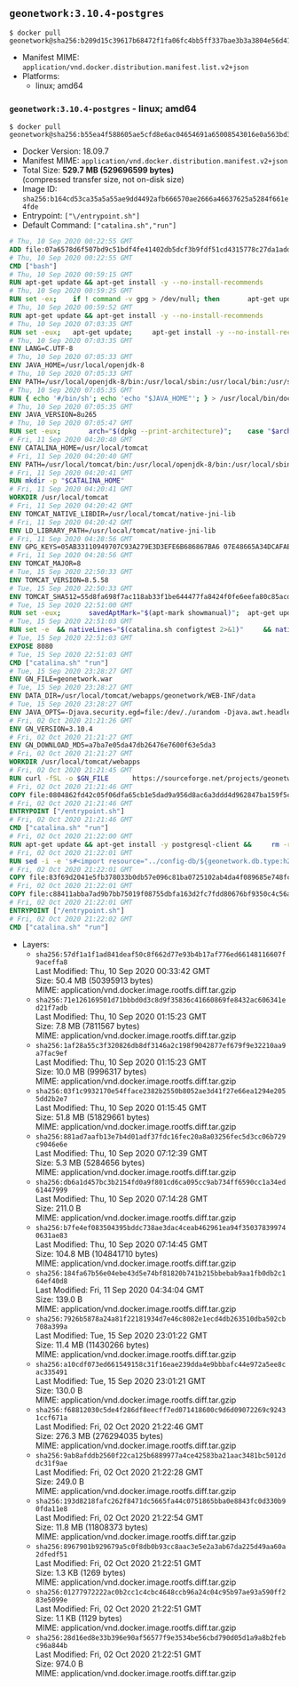 ## `geonetwork:3.10.4-postgres`

```console
$ docker pull geonetwork@sha256:b209d15c39617b68472f1fa06fc4bb5ff337bae3b3a3804e56d4173b3892af73
```

-	Manifest MIME: `application/vnd.docker.distribution.manifest.list.v2+json`
-	Platforms:
	-	linux; amd64

### `geonetwork:3.10.4-postgres` - linux; amd64

```console
$ docker pull geonetwork@sha256:b55ea4f588605ae5cfd8e6ac04654691a65008543016e0a563bd3e1b358bff44
```

-	Docker Version: 18.09.7
-	Manifest MIME: `application/vnd.docker.distribution.manifest.v2+json`
-	Total Size: **529.7 MB (529696599 bytes)**  
	(compressed transfer size, not on-disk size)
-	Image ID: `sha256:b164cd53ca35a5a55ae9dd4492afb666570ae2666a46637625a5284f661e4fde`
-	Entrypoint: `["\/entrypoint.sh"]`
-	Default Command: `["catalina.sh","run"]`

```dockerfile
# Thu, 10 Sep 2020 00:22:55 GMT
ADD file:07a6578d6f507bd9c51bdf4fe41402db5dcf3b9fdf51cd4315778c27da1add39 in / 
# Thu, 10 Sep 2020 00:22:55 GMT
CMD ["bash"]
# Thu, 10 Sep 2020 00:59:15 GMT
RUN apt-get update && apt-get install -y --no-install-recommends 		ca-certificates 		curl 		netbase 		wget 	&& rm -rf /var/lib/apt/lists/*
# Thu, 10 Sep 2020 00:59:25 GMT
RUN set -ex; 	if ! command -v gpg > /dev/null; then 		apt-get update; 		apt-get install -y --no-install-recommends 			gnupg 			dirmngr 		; 		rm -rf /var/lib/apt/lists/*; 	fi
# Thu, 10 Sep 2020 00:59:52 GMT
RUN apt-get update && apt-get install -y --no-install-recommends 		git 		mercurial 		openssh-client 		subversion 				procps 	&& rm -rf /var/lib/apt/lists/*
# Thu, 10 Sep 2020 07:03:35 GMT
RUN set -eux; 	apt-get update; 	apt-get install -y --no-install-recommends 		bzip2 		unzip 		xz-utils 				ca-certificates p11-kit 				fontconfig libfreetype6 	; 	rm -rf /var/lib/apt/lists/*
# Thu, 10 Sep 2020 07:03:35 GMT
ENV LANG=C.UTF-8
# Thu, 10 Sep 2020 07:05:33 GMT
ENV JAVA_HOME=/usr/local/openjdk-8
# Thu, 10 Sep 2020 07:05:33 GMT
ENV PATH=/usr/local/openjdk-8/bin:/usr/local/sbin:/usr/local/bin:/usr/sbin:/usr/bin:/sbin:/bin
# Thu, 10 Sep 2020 07:05:35 GMT
RUN { echo '#/bin/sh'; echo 'echo "$JAVA_HOME"'; } > /usr/local/bin/docker-java-home && chmod +x /usr/local/bin/docker-java-home && [ "$JAVA_HOME" = "$(docker-java-home)" ]
# Thu, 10 Sep 2020 07:05:35 GMT
ENV JAVA_VERSION=8u265
# Thu, 10 Sep 2020 07:05:47 GMT
RUN set -eux; 		arch="$(dpkg --print-architecture)"; 	case "$arch" in 		amd64 | i386:x86-64) downloadUrl=https://github.com/AdoptOpenJDK/openjdk8-upstream-binaries/releases/download/jdk8u265-b01/OpenJDK8U-jdk_x64_linux_8u265b01.tar.gz ;; 		*) echo >&2 "error: unsupported architecture: '$arch'"; exit 1 ;; 	esac; 		wget -O openjdk.tgz.asc "$downloadUrl.sign"; 	wget -O openjdk.tgz "$downloadUrl" --progress=dot:giga; 		export GNUPGHOME="$(mktemp -d)"; 	gpg --batch --keyserver ha.pool.sks-keyservers.net --keyserver-options no-self-sigs-only --recv-keys CA5F11C6CE22644D42C6AC4492EF8D39DC13168F; 	gpg --batch --keyserver ha.pool.sks-keyservers.net --recv-keys EAC843EBD3EFDB98CC772FADA5CD6035332FA671; 	gpg --batch --list-sigs --keyid-format 0xLONG CA5F11C6CE22644D42C6AC4492EF8D39DC13168F 		| tee /dev/stderr 		| grep '0xA5CD6035332FA671' 		| grep 'Andrew Haley'; 	gpg --batch --verify openjdk.tgz.asc openjdk.tgz; 	gpgconf --kill all; 	rm -rf "$GNUPGHOME"; 		mkdir -p "$JAVA_HOME"; 	tar --extract 		--file openjdk.tgz 		--directory "$JAVA_HOME" 		--strip-components 1 		--no-same-owner 	; 	rm openjdk.tgz*; 			{ 		echo '#!/usr/bin/env bash'; 		echo 'set -Eeuo pipefail'; 		echo 'if ! [ -d "$JAVA_HOME" ]; then echo >&2 "error: missing JAVA_HOME environment variable"; exit 1; fi'; 		echo 'cacertsFile=; for f in "$JAVA_HOME/lib/security/cacerts" "$JAVA_HOME/jre/lib/security/cacerts"; do if [ -e "$f" ]; then cacertsFile="$f"; break; fi; done'; 		echo 'if [ -z "$cacertsFile" ] || ! [ -f "$cacertsFile" ]; then echo >&2 "error: failed to find cacerts file in $JAVA_HOME"; exit 1; fi'; 		echo 'trust extract --overwrite --format=java-cacerts --filter=ca-anchors --purpose=server-auth "$cacertsFile"'; 	} > /etc/ca-certificates/update.d/docker-openjdk; 	chmod +x /etc/ca-certificates/update.d/docker-openjdk; 	/etc/ca-certificates/update.d/docker-openjdk; 		find "$JAVA_HOME/lib" -name '*.so' -exec dirname '{}' ';' | sort -u > /etc/ld.so.conf.d/docker-openjdk.conf; 	ldconfig; 		javac -version; 	java -version
# Fri, 11 Sep 2020 04:20:40 GMT
ENV CATALINA_HOME=/usr/local/tomcat
# Fri, 11 Sep 2020 04:20:40 GMT
ENV PATH=/usr/local/tomcat/bin:/usr/local/openjdk-8/bin:/usr/local/sbin:/usr/local/bin:/usr/sbin:/usr/bin:/sbin:/bin
# Fri, 11 Sep 2020 04:20:41 GMT
RUN mkdir -p "$CATALINA_HOME"
# Fri, 11 Sep 2020 04:20:41 GMT
WORKDIR /usr/local/tomcat
# Fri, 11 Sep 2020 04:20:42 GMT
ENV TOMCAT_NATIVE_LIBDIR=/usr/local/tomcat/native-jni-lib
# Fri, 11 Sep 2020 04:20:42 GMT
ENV LD_LIBRARY_PATH=/usr/local/tomcat/native-jni-lib
# Fri, 11 Sep 2020 04:28:56 GMT
ENV GPG_KEYS=05AB33110949707C93A279E3D3EFE6B686867BA6 07E48665A34DCAFAE522E5E6266191C37C037D42 47309207D818FFD8DCD3F83F1931D684307A10A5 541FBE7D8F78B25E055DDEE13C370389288584E7 61B832AC2F1C5A90F0F9B00A1C506407564C17A3 713DA88BE50911535FE716F5208B0AB1D63011C7 79F7026C690BAA50B92CD8B66A3AD3F4F22C4FED 9BA44C2621385CB966EBA586F72C284D731FABEE A27677289986DB50844682F8ACB77FC2E86E29AC A9C5DF4D22E99998D9875A5110C01C5A2F6059E7 DCFD35E0BF8CA7344752DE8B6FB21E8933C60243 F3A04C595DB5B6A5F1ECA43E3B7BBB100D811BBE F7DA48BB64BCB84ECBA7EE6935CD23C10D498E23
# Fri, 11 Sep 2020 04:28:56 GMT
ENV TOMCAT_MAJOR=8
# Tue, 15 Sep 2020 22:50:33 GMT
ENV TOMCAT_VERSION=8.5.58
# Tue, 15 Sep 2020 22:50:33 GMT
ENV TOMCAT_SHA512=55d8fa698f7ac118ab33f1be644477fa8424f0fe6eefa80c85acd4e3cbce5f1704ce3cf897dfcd42c5c95cd2ff3b559e774fb5b7ac7279dd6b803a9a2dd8cc8f
# Tue, 15 Sep 2020 22:51:00 GMT
RUN set -eux; 		savedAptMark="$(apt-mark showmanual)"; 	apt-get update; 	apt-get install -y --no-install-recommends 		gnupg dirmngr 		wget ca-certificates 	; 		ddist() { 		local f="$1"; shift; 		local distFile="$1"; shift; 		local mvnFile="${1:-}"; 		local success=; 		local distUrl=; 		for distUrl in 			"https://www.apache.org/dyn/closer.cgi?action=download&filename=$distFile" 			"https://www-us.apache.org/dist/$distFile" 			"https://www.apache.org/dist/$distFile" 			"https://archive.apache.org/dist/$distFile" 			${mvnFile:+"https://repo1.maven.org/maven2/org/apache/tomcat/tomcat/$mvnFile"} 		; do 			if wget -O "$f" "$distUrl" && [ -s "$f" ]; then 				success=1; 				break; 			fi; 		done; 		[ -n "$success" ]; 	}; 		ddist 'tomcat.tar.gz' "tomcat/tomcat-$TOMCAT_MAJOR/v$TOMCAT_VERSION/bin/apache-tomcat-$TOMCAT_VERSION.tar.gz" "$TOMCAT_VERSION/tomcat-$TOMCAT_VERSION.tar.gz"; 	echo "$TOMCAT_SHA512 *tomcat.tar.gz" | sha512sum --strict --check -; 	ddist 'tomcat.tar.gz.asc' "tomcat/tomcat-$TOMCAT_MAJOR/v$TOMCAT_VERSION/bin/apache-tomcat-$TOMCAT_VERSION.tar.gz.asc" "$TOMCAT_VERSION/tomcat-$TOMCAT_VERSION.tar.gz.asc"; 	export GNUPGHOME="$(mktemp -d)"; 	for key in $GPG_KEYS; do 		gpg --batch --keyserver ha.pool.sks-keyservers.net --recv-keys "$key"; 	done; 	gpg --batch --verify tomcat.tar.gz.asc tomcat.tar.gz; 	tar -xf tomcat.tar.gz --strip-components=1; 	rm bin/*.bat; 	rm tomcat.tar.gz*; 	command -v gpgconf && gpgconf --kill all || :; 	rm -rf "$GNUPGHOME"; 		mv webapps webapps.dist; 	mkdir webapps; 		nativeBuildDir="$(mktemp -d)"; 	tar -xf bin/tomcat-native.tar.gz -C "$nativeBuildDir" --strip-components=1; 	apt-get install -y --no-install-recommends 		dpkg-dev 		gcc 		libapr1-dev 		libssl-dev 		make 	; 	( 		export CATALINA_HOME="$PWD"; 		cd "$nativeBuildDir/native"; 		gnuArch="$(dpkg-architecture --query DEB_BUILD_GNU_TYPE)"; 		aprConfig="$(command -v apr-1-config)"; 		./configure 			--build="$gnuArch" 			--libdir="$TOMCAT_NATIVE_LIBDIR" 			--prefix="$CATALINA_HOME" 			--with-apr="$aprConfig" 			--with-java-home="$JAVA_HOME" 			--with-ssl=yes; 		make -j "$(nproc)"; 		make install; 	); 	rm -rf "$nativeBuildDir"; 	rm bin/tomcat-native.tar.gz; 		apt-mark auto '.*' > /dev/null; 	[ -z "$savedAptMark" ] || apt-mark manual $savedAptMark > /dev/null; 	find "$TOMCAT_NATIVE_LIBDIR" -type f -executable -exec ldd '{}' ';' 		| awk '/=>/ { print $(NF-1) }' 		| sort -u 		| xargs -r dpkg-query --search 		| cut -d: -f1 		| sort -u 		| xargs -r apt-mark manual 	; 	apt-get purge -y --auto-remove -o APT::AutoRemove::RecommendsImportant=false; 	rm -rf /var/lib/apt/lists/*; 		find ./bin/ -name '*.sh' -exec sed -ri 's|^#!/bin/sh$|#!/usr/bin/env bash|' '{}' +; 		chmod -R +rX .; 	chmod 777 logs temp work
# Tue, 15 Sep 2020 22:51:03 GMT
RUN set -e 	&& nativeLines="$(catalina.sh configtest 2>&1)" 	&& nativeLines="$(echo "$nativeLines" | grep 'Apache Tomcat Native')" 	&& nativeLines="$(echo "$nativeLines" | sort -u)" 	&& if ! echo "$nativeLines" | grep -E 'INFO: Loaded( APR based)? Apache Tomcat Native library' >&2; then 		echo >&2 "$nativeLines"; 		exit 1; 	fi
# Tue, 15 Sep 2020 22:51:03 GMT
EXPOSE 8080
# Tue, 15 Sep 2020 22:51:03 GMT
CMD ["catalina.sh" "run"]
# Tue, 15 Sep 2020 23:28:27 GMT
ENV GN_FILE=geonetwork.war
# Tue, 15 Sep 2020 23:28:27 GMT
ENV DATA_DIR=/usr/local/tomcat/webapps/geonetwork/WEB-INF/data
# Tue, 15 Sep 2020 23:28:27 GMT
ENV JAVA_OPTS=-Djava.security.egd=file:/dev/./urandom -Djava.awt.headless=true -server -Xms512m -Xmx2024m -XX:NewSize=512m -XX:MaxNewSize=1024m -XX:+UseConcMarkSweepGC
# Fri, 02 Oct 2020 21:21:26 GMT
ENV GN_VERSION=3.10.4
# Fri, 02 Oct 2020 21:21:27 GMT
ENV GN_DOWNLOAD_MD5=a7ba7e05da47db26476e7600f63e5da3
# Fri, 02 Oct 2020 21:21:27 GMT
WORKDIR /usr/local/tomcat/webapps
# Fri, 02 Oct 2020 21:21:45 GMT
RUN curl -fSL -o $GN_FILE      https://sourceforge.net/projects/geonetwork/files/GeoNetwork_opensource/v${GN_VERSION}/${GN_FILE}/download &&      echo "$GN_DOWNLOAD_MD5 *${GN_FILE}" | md5sum -c &&      mkdir -p geonetwork &&      unzip -e $GN_FILE -d geonetwork &&      rm $GN_FILE
# Fri, 02 Oct 2020 21:21:46 GMT
COPY file:0804862fd42c05f06dfa65cb1e5dad9a956d8ac6a3ddd4d962847ba159f5cfe6 in /entrypoint.sh 
# Fri, 02 Oct 2020 21:21:46 GMT
ENTRYPOINT ["/entrypoint.sh"]
# Fri, 02 Oct 2020 21:21:46 GMT
CMD ["catalina.sh" "run"]
# Fri, 02 Oct 2020 21:22:00 GMT
RUN apt-get update && apt-get install -y postgresql-client &&     rm -rf /var/lib/apt/lists/*
# Fri, 02 Oct 2020 21:22:01 GMT
RUN sed -i -e 's#<import resource="../config-db/${geonetwork.db.type:h2}.xml"/>#<!--<import resource="../config-db/${geonetwork.db.type:h2}.xml"/-->#g' $CATALINA_HOME/webapps/geonetwork/WEB-INF/config-node/srv.xml && sed -i -e 's#<!--<import resource="../config-db/postgres.xml"/>-->#<import resource="../config-db/postgres.xml"/>#g' $CATALINA_HOME/webapps/geonetwork/WEB-INF/config-node/srv.xml
# Fri, 02 Oct 2020 21:22:01 GMT
COPY file:83f69d2041e5fb378033b0db57e096c81ba0725102ab4da4f089685e748fcce3 in /usr/local/tomcat/webapps/geonetwork/WEB-INF/config-db/jdbc.properties 
# Fri, 02 Oct 2020 21:22:01 GMT
COPY file:c88411abba7ad9b7bb75019f08755dbfa163d2fc7fdd80676bf9350c4c56a19c in /entrypoint.sh 
# Fri, 02 Oct 2020 21:22:01 GMT
ENTRYPOINT ["/entrypoint.sh"]
# Fri, 02 Oct 2020 21:22:02 GMT
CMD ["catalina.sh" "run"]
```

-	Layers:
	-	`sha256:57df1a1f1ad841deaf50c8f662d77e93b4b17af776ed66148116607f9aceffa8`  
		Last Modified: Thu, 10 Sep 2020 00:33:42 GMT  
		Size: 50.4 MB (50395913 bytes)  
		MIME: application/vnd.docker.image.rootfs.diff.tar.gzip
	-	`sha256:71e126169501d71bbbd0d3c8d9f35836c41660869fe8432ac606341ed21f7adb`  
		Last Modified: Thu, 10 Sep 2020 01:15:23 GMT  
		Size: 7.8 MB (7811567 bytes)  
		MIME: application/vnd.docker.image.rootfs.diff.tar.gzip
	-	`sha256:1af28a55c3f320826db8df3146a2c198f9042877ef679f9e32210aa9a7fac9ef`  
		Last Modified: Thu, 10 Sep 2020 01:15:23 GMT  
		Size: 10.0 MB (9996317 bytes)  
		MIME: application/vnd.docker.image.rootfs.diff.tar.gzip
	-	`sha256:03f1c9932170e54fface2382b2550b8052ae3d41f27e66ea1294e2055dd2b2e7`  
		Last Modified: Thu, 10 Sep 2020 01:15:45 GMT  
		Size: 51.8 MB (51829661 bytes)  
		MIME: application/vnd.docker.image.rootfs.diff.tar.gzip
	-	`sha256:881ad7aafb13e7b4d01adf37fdc16fec20a8a03256fec5d3cc06b729c9046e6e`  
		Last Modified: Thu, 10 Sep 2020 07:12:39 GMT  
		Size: 5.3 MB (5284656 bytes)  
		MIME: application/vnd.docker.image.rootfs.diff.tar.gzip
	-	`sha256:db6a1d457bc3b2154fd0a9f801cd6ca095cc9ab734ff6590cc1a34ed61447999`  
		Last Modified: Thu, 10 Sep 2020 07:14:28 GMT  
		Size: 211.0 B  
		MIME: application/vnd.docker.image.rootfs.diff.tar.gzip
	-	`sha256:b7fe4ef083504395bddc738ae3dac4ceab462961ea94f350378399740631ae83`  
		Last Modified: Thu, 10 Sep 2020 07:14:45 GMT  
		Size: 104.8 MB (104841710 bytes)  
		MIME: application/vnd.docker.image.rootfs.diff.tar.gzip
	-	`sha256:184fa67b56e04ebe43d5e74bf81820b741b215bbebab9aa1fb0db2c164ef40d8`  
		Last Modified: Fri, 11 Sep 2020 04:34:04 GMT  
		Size: 139.0 B  
		MIME: application/vnd.docker.image.rootfs.diff.tar.gzip
	-	`sha256:7926b5878a24a81f22181934d7e46c8082e1ecd4db263510dba502cb708a399a`  
		Last Modified: Tue, 15 Sep 2020 23:01:22 GMT  
		Size: 11.4 MB (11430266 bytes)  
		MIME: application/vnd.docker.image.rootfs.diff.tar.gzip
	-	`sha256:a10cdf073ed661549158c31f16eae239dda4e9bbbafc44e972a5ee8cac335491`  
		Last Modified: Tue, 15 Sep 2020 23:01:21 GMT  
		Size: 130.0 B  
		MIME: application/vnd.docker.image.rootfs.diff.tar.gzip
	-	`sha256:f68812030c5de4f286df8eecff7ed071418600c9d6d09072269c92431ccf671a`  
		Last Modified: Fri, 02 Oct 2020 21:22:46 GMT  
		Size: 276.3 MB (276294035 bytes)  
		MIME: application/vnd.docker.image.rootfs.diff.tar.gzip
	-	`sha256:9ab8afddb2560f22ca125b6889977a4ce42583ba21aac3481bc5012ddc31f9ae`  
		Last Modified: Fri, 02 Oct 2020 21:22:28 GMT  
		Size: 249.0 B  
		MIME: application/vnd.docker.image.rootfs.diff.tar.gzip
	-	`sha256:193d8218fafc262f8471dc5665fa44c0751865bba0e8843fc0d330b90fda11e8`  
		Last Modified: Fri, 02 Oct 2020 21:22:54 GMT  
		Size: 11.8 MB (11808373 bytes)  
		MIME: application/vnd.docker.image.rootfs.diff.tar.gzip
	-	`sha256:8967901b929679a5c0f8db0b93cc8aac3e5e2a3ab67da225d49aa60a2dfedf51`  
		Last Modified: Fri, 02 Oct 2020 21:22:51 GMT  
		Size: 1.3 KB (1269 bytes)  
		MIME: application/vnd.docker.image.rootfs.diff.tar.gzip
	-	`sha256:01277972222ac0b2cc1c4cbc4648ccb96a24c04c95b97ae93a590ff283e5099e`  
		Last Modified: Fri, 02 Oct 2020 21:22:51 GMT  
		Size: 1.1 KB (1129 bytes)  
		MIME: application/vnd.docker.image.rootfs.diff.tar.gzip
	-	`sha256:28d16ed8e33b396e90af56577f9e3534be56cbd790d05d1a9a8b2febc96a844b`  
		Last Modified: Fri, 02 Oct 2020 21:22:51 GMT  
		Size: 974.0 B  
		MIME: application/vnd.docker.image.rootfs.diff.tar.gzip
